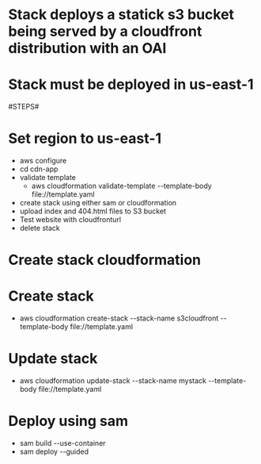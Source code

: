 
# Stack deploys a statick s3 bucket being served by a cloudfront distribution with an OAI

# Stack must be deployed in us-east-1
#STEPS#
# Set region to us-east-1
- aws configure
- cd cdn-app
- validate template
  - aws cloudformation validate-template --template-body file://template.yaml
- create stack using either sam or cloudformation
- upload index and 404.html files to S3 bucket
- Test website with cloudfronturl
- delete stack

# Create stack cloudformation
# Create stack
- aws cloudformation create-stack --stack-name s3cloudfront --template-body file://template.yaml
# Update stack
- aws cloudformation update-stack --stack-name mystack --template-body file://template.yaml


# Deploy using sam
- sam build --use-container
- sam deploy --guided





